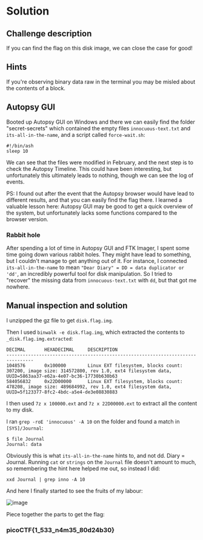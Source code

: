 # Solution

## Challenge description
If you can find the flag on this disk image, we can close the case for good!
## Hints
If you're observing binary data raw in the terminal you may be misled about the contents of a block.
## Autopsy GUI
Booted up Autopsy GUI on Windows and there we can easily find the folder "secret-secrets" which contained the empty files `innocuous-text.txt` and `its-all-in-the-name`, and a script called `force-wait.sh`: 
```
#!/bin/ash
sleep 10
```

We can see that the files were modified in February, and the next step is to check the Autopsy Timeline. This could have been interesting, but unfortunately this ultimately leads to nothing, though we can see the log of events.

PS: I found out after the event that the Autopsy browser would have lead to different results, and that you can easily find the flag there. I learned a valuable lesson here: Autopsy GUI may be good to get a quick overview of the system, but unfortunately lacks some functions compared to the browser version.

### Rabbit hole
After spending a lot of time in Autopsy GUI and FTK Imager, I spent some time going down various rabbit holes. They might have lead to something, but I couldn't manage to get anything out of it.
For instance, I connected `its-all-in-the-name` to mean `"Dear Diary" = DD = data duplicator or 'dd'`, an incredibly powerful tool for disk manipulation. So I tried to "recover" the missing data from `innocuous-text.txt` with `dd`, but that got me nowhere.

## Manual inspection and solution
I unzipped the gz file to get `disk.flag.img`. 

Then I used `binwalk -e disk.flag.img`, which extracted the contents to `_disk.flag.img.extracted`:
```
DECIMAL       HEXADECIMAL     DESCRIPTION
--------------------------------------------------------------------------------
1048576       0x100000        Linux EXT filesystem, blocks count: 307200, image size: 314572800, rev 1.0, ext4 filesystem data, UUID=5863aa37-e62a-4e07-bc36-17730b630b63
584056832     0x22D00000      Linux EXT filesystem, blocks count: 478208, image size: 489684992, rev 1.0, ext4 filesystem data, UUID=5f123377-8fc2-4bdc-a5e4-de3e08830883
```
I then used `7z x 100000.ext` and `7z x 22D00000.ext` to extract all the content to my disk.

I ran `grep -roE 'innocuous' -A 10` on the folder and found a match in `[SYS]/Journal`:
```
$ file Journal   
Journal: data
```
Obviously this is what `its-all-in-the-name` hints to, and not dd. Diary = Journal.
Running `cat` or `strings` on the `Journal` file doesn't amount to much, so remembering the hint here helped me out, so instead I did:

```
xxd Journal | grep inno -A 10
```
And here I finally started to see the fruits of my labour:

![image](https://github.com/drgnslyah/ctf-writeups/assets/66890316/41a5df95-2d85-40e4-a748-040b56f0441c)


Piece together the parts to get the flag:

### picoCTF{1_533_n4m35_80d24b30}
